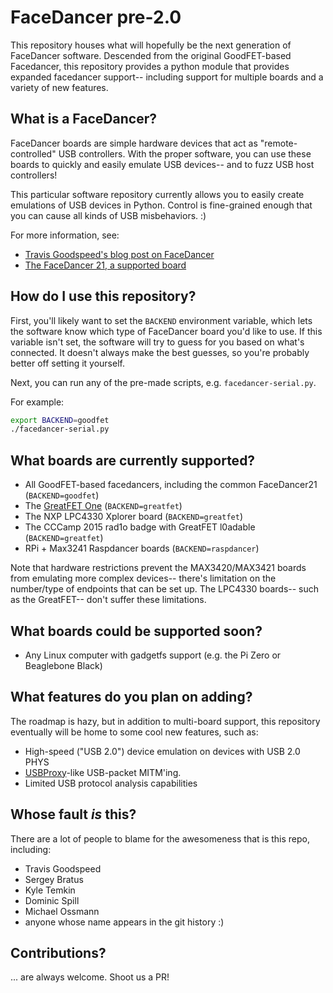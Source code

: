 # FaceDancer pre-2.0

This repository houses what will hopefully be the next generation of FaceDancer
software. Descended from the original GoodFET-based Facedancer, this repository
provides a python module that provides expanded facedancer support-- including
support for multiple boards and a variety of new features.

## What is a FaceDancer?

FaceDancer boards are simple hardware devices that act as "remote-controlled" USB
controllers. With the proper software, you can use these boards to quickly and
easily emulate USB devices-- and to fuzz USB host controllers!

This particular software repository currently allows you to easily create emulations
of USB devices in Python. Control is fine-grained enough that you can cause all
kinds of USB misbehaviors. :)

For more information, see:

 * [Travis Goodspeed's blog post on FaceDancer](http://travisgoodspeed.blogspot.com/2012/07/emulating-usb-devices-with-python.html)
 * [The FaceDancer 21, a supported board](http://goodfet.sourceforge.net/hardware/facedancer21/)

## How do I use this repository?

First, you'll likely want to set the ```BACKEND``` environment variable, which lets
the software know which type of FaceDancer board you'd like to use. If this variable
isn't set, the software will try to guess for you based on what's connected. It doesn't
always make the best guesses, so you're probably better off setting it yourself.

Next, you can run any of the pre-made scripts, e.g. ```facedancer-serial.py```.

For example:

```sh
export BACKEND=goodfet
./facedancer-serial.py
```

## What boards are currently supported?

 * All GoodFET-based facedancers, including the common FaceDancer21 (```BACKEND=goodfet```)
 * The [GreatFET One](http://greatscottgadgets.com/greatfet/) (```BACKEND=greatfet```)
 * The NXP LPC4330 Xplorer board (```BACKEND=greatfet```)
 * The CCCamp 2015 rad1o badge with GreatFET l0adable (```BACKEND=greatfet```)
 * RPi + Max3241 Raspdancer boards (```BACKEND=raspdancer```)

Note that hardware restrictions prevent the MAX3420/MAX3421 boards from emulating
more complex devices-- there's limitation on the number/type of endpoints that can be
set up. The LPC4330 boards-- such as the GreatFET-- don't suffer these limitations.

## What boards could be supported soon?
 * Any Linux computer with gadgetfs support (e.g. the Pi Zero or Beaglebone Black)

## What features do you plan on adding?

The roadmap is hazy, but in addition to multi-board support, this repository
eventually will be home to some cool new features, such as:

 * High-speed ("USB 2.0") device emulation on devices with USB 2.0 PHYS
 * [USBProxy](https://github.com/dominicgs/USBProxy)-like USB-packet MITM'ing.
 * Limited USB protocol analysis capabilities

## Whose fault _is_ this?

There are a lot of people to blame for the awesomeness that is this repo,
including:

 * Travis Goodspeed
 * Sergey Bratus
 * Kyle Temkin
 * Dominic Spill
 * Michael Ossmann
 * anyone whose name appears in the git history :)

## Contributions?

... are always welcome. Shoot us a PR!
